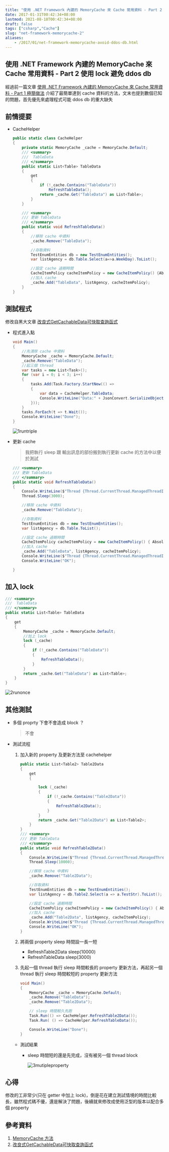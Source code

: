 ```yaml
---
title: "使用 .NET Framework 內建的 MemoryCache 來 Cache 常用資料 - Part 2 使用 lock 避免 ddos db"
date: 2017-01-31T00:42:34+08:00
lastmod: 2021-08-18T00:42:34+08:00
draft: false
tags: ["csharp","Cache"]
slug: "net-framework-memorycache-2"
aliases:
    - /2017/01/net-framework-memorycache-avoid-ddos-db.html
---
```

## 使用 .NET Framework 內建的 MemoryCache 來 Cache 常用資料 - Part 2 使用 lock 避免 ddos db

經過前一篇文章 [使用 .NET Framework 內建的 MemoryCache 來 Cache 常用資料 - Part 1 極簡做法](/net-framework-memorycache-simple) 介紹了最簡單達到 cache 資料的方法，文末也提到數個已知的問題，首先優先來處理程式可能 ddos db 的重大缺失

## 前情提要

- CacheHelper

    ```cs
    public static class CacheHelper
    {
        private static MemoryCache _cache = MemoryCache.Default;
        /// <summary>
        ///  TableData
        /// </summary>
        public static List<Table> TableData
        {
            get
            {
                if (!_cache.Contains("TableData"))
                    RefreshTableData();
                return _cache.Get("TableData") as List<Table>;
            }
        }

        /// <summary>
        /// 更新 TableData
        /// </summary>
        public static void RefreshTableData()
        {
            //移除 cache 中資料
            _cache.Remove("TableData");

            //存取資料
            TestEnumEntities db = new TestEnumEntities();
            var listAgency = db.Table.Select(a=>a.WeekDay).ToList();

            //設定 cache 過期時間
            CacheItemPolicy cacheItemPolicy = new CacheItemPolicy() {AbsoluteExpiration = DateTime.Now.AddDays(1) };
            //加入 cache
            _cache.Add("TableData", listAgency, cacheItemPolicy);
        }
    }
    ```

## 測試程式

修改自黑大文章 [改良式GetCachableData可快取查詢函式](http://blog.darkthread.net/post-2016-04-12-improved-getcachabledata.aspx)

- 程式進入點

    ```cs
    void Main()
    {
        //先清除 cache 中資料
        MemoryCache _cache = MemoryCache.Default;
        _cache.Remove("TableData");
        //起三個 thread
        var tasks = new List<Task>();
        for (var i = 0; i < 3; i++)
        {
            tasks.Add(Task.Factory.StartNew(() =>
            {
                var data = CacheHelper.TableData;
                Console.WriteLine("Data:" + JsonConvert.SerializeObject(data));
            }));
        }
        tasks.ForEach(t => t.Wait());
        Console.WriteLine("Done");
    }
    ```

    ![1runtriple](https://cloud.githubusercontent.com/assets/3851540/22261955/e5b39de0-e2a9-11e6-8dc5-46dbbaf9a555.png)

- 更新 cache

    > 我把執行 sleep 跟 輸出訊息的部份搬到執行更新 cache 的方法中以便於測試

    ```cs
    /// <summary>
    /// 更新 TableData
    /// </summary>
    public static void RefreshTableData()
    {
        Console.WriteLine($"Thread {Thread.CurrentThread.ManagedThreadId} Start Job,Now:{DateTime.Now}");
        Thread.Sleep(3000);

        //移除 cache 中資料
        _cache.Remove("TableData");

        //存取資料
        TestEnumEntities db = new TestEnumEntities();
        var listAgency = db.Table.ToList();

        //設定 cache 過期時間
        CacheItemPolicy cacheItemPolicy = new CacheItemPolicy() { AbsoluteExpiration = DateTime.Now.AddDays(1) };
        //加入 cache
        _cache.Add("TableData", listAgency, cacheItemPolicy);
        Console.WriteLine($"Thread {Thread.CurrentThread.ManagedThreadId} Stop Job,Now:{DateTime.Now}");
        Console.WriteLine("OK");

    }
    ```

## 加入 lock

```cs
/// <summary>
///  TableData
/// </summary>
public static List<Table> TableData
{
    get
    {
        MemoryCache _cache = MemoryCache.Default;
        //加上 lock
        lock (_cache)
        {
            if (!_cache.Contains("TableData"))
            {
                RefreshTableData();
            }
        }
        return _cache.Get("TableData") as List<Table>;
    }
}
```

![2runonce](https://cloud.githubusercontent.com/assets/3851540/22261956/e5b501e4-e2a9-11e6-913e-5bfb279c40d6.png)

## 其他測試

- 多個 proprty 下會不會造成 block ？

    >不會

- 測試流程
    1. 加入新的 property 及更新方法至 cachehelper

        ```cs
        public static List<Table2> Table2Data
        {
            get
            {

                lock (_cache)
                {
                    if (!_cache.Contains("Table2Data"))
                    {
                        RefreshTable2Data();
                    }
                }
                return _cache.Get("Table2Data") as List<Table2>;
            }
        }
        /// <summary>
        /// 更新 TableData
        /// </summary>
        public static void RefreshTable2Data()
        {
            Console.WriteLine($"Thread {Thread.CurrentThread.ManagedThreadId} Start Job,Now:{DateTime.Now}");
            Thread.Sleep(10000);

            //移除 cache 中資料
            _cache.Remove("Table2Data");

            //存取資料
            TestEnumEntities db = new TestEnumEntities();
            var listAgency = db.Table2.Select(a => a.TestStr).ToList();

            //設定 cache 過期時間
            CacheItemPolicy cacheItemPolicy = new CacheItemPolicy() { AbsoluteExpiration = DateTime.Now.AddDays(1) };
            //加入 cache
            _cache.Add("Table2Data", listAgency, cacheItemPolicy);
            Console.WriteLine($"Thread {Thread.CurrentThread.ManagedThreadId} Stop Job,Now:{DateTime.Now}");
            Console.WriteLine("OK");
        }
        ```

    2. 將兩個 property sleep 時間設一長一短
        - RefreshTable2Data sleep(10000)
        - RefreshTableData sleep(3000)

    3. 先起一個 thread 執行 sleep 時間較長的 property 更新方法，再起另一個 thread 執行 sleep 時間較短的 property 更新方法

        ```cs
        void Main()
        {
            MemoryCache _cache = MemoryCache.Default;
            _cache.Remove("TableData");
            _cache.Remove("Table2Data");

            // sleep 時間較久先跑
            Task.Run(() => CacheHelper.RefreshTable2Data());
            Task.Run( () => CacheHelper.RefreshTableData());

            Console.WriteLine("Done");
        }
        ```

  - 測試結果

    - sleep 時間短的還是先完成，沒有被另一個 thread block

        ![3mutipleproperty](https://cloud.githubusercontent.com/assets/3851540/22261954/e5b1f4cc-e2a9-11e6-9375-455b82b282c8.png)

## 心得

修改的工非常少(只在 getter 中加上 lock)，倒是花在建立測試情境的時間比較長，雖然程式碼不優，還是解決了問題，後續就來修改成使用泛型的版本以配合多個 property

## 參考資料

1. [MemoryCache 方法](https://msdn.microsoft.com/zh-tw/library/system.runtime.caching.memorycache_methods.aspx)
2. [改良式GetCachableData可快取查詢函式](http://blog.darkthread.net/post-2016-04-12-improved-getcachabledata.aspx)
